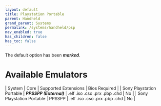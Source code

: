 ```yaml
---
layout: default
title: Playstation Portable
parent: Handheld
grand_parent: Systems
permalink: /systems/handheld/psp
nav_enabled: true
has_children: false
has_toc: false
---
```


The default option has been ***marked***.

# Available Emulators

| System              | Core                | Supported Extensions | Bios Required       |
| Sony Playstation Portable | ***PPSSPP (External)*** | .elf .iso .cso .prx .pbp .chd | No |
| Sony Playstation Portable | PPSSPP | .elf .iso .cso .prx .pbp .chd | No |